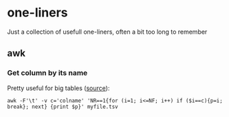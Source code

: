 # one-liners
Just a collection of usefull one-liners, often a bit too long to remember


## awk

### Get column by its name
Pretty useful for big tables ([source](https://stackoverflow.com/a/24118223/6554591)):

```
awk -F'\t' -v c='colname' 'NR==1{for (i=1; i<=NF; i++) if ($i==c){p=i; break}; next} {print $p}' myfile.tsv
```
